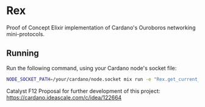 # Rex

Proof of Concept Elixir implementation of Cardano's Ouroboros networking mini-protocols.

## Running

Run the following command, using your Cardano node's socket file:

```bash
NODE_SOCKET_PATH=/your/cardano/node.socket mix run -e "Rex.get_current_era"
```

Catalyst F12 Proposal for further development of this project:
https://cardano.ideascale.com/c/idea/122664

